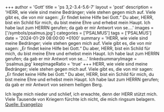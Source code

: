 +++
author = 'Gott'
title = 'ps 3,2-3.4-5.6-7'
layout = 'post'
description = 'HERR, wie viele sind meine Bedränger; viele stehen gegen mich auf. Viele gibt es, die von mir sagen: „Er findet keine Hilfe bei Gott.“ Du aber, HERR, bist ein Schild für mich, du bist meine Ehre und erhebst mein Haupt. Ich habe laut zum HERRN gerufen; da gab er mir Antwort von se....'
images = ['/symbols/psalmus.jpg']
categories = ['PSALMUS']
tags = ['PSALMUS']
date = '2024-01-29 08:00:00 +0100'
summary = 'HERR, wie viele sind meine Bedränger; viele stehen gegen mich auf. Viele gibt es, die von mir sagen: „Er findet keine Hilfe bei Gott.“ Du aber, HERR, bist ein Schild für mich, du bist meine Ehre und erhebst mein Haupt. Ich habe laut zum HERRN gerufen; da gab er mir Antwort von se....'
linkedsummaryImage = 'psalmus.jpg'
keepImageRatio = 'true'
+++
HERR, wie viele sind meine Bedränger; viele stehen gegen mich auf.
Viele gibt es, die von mir sagen: „Er findet keine Hilfe bei Gott.“
Du aber, HERR, bist ein Schild für mich, du bist meine Ehre und erhebst mein Haupt.
Ich habe laut zum HERRN gerufen; da gab er mir Antwort von seinem heiligen Berg.<!--more-->

Ich legte mich nieder und schlief, ich erwachte, denn der HERR stützt mich.
Viele Tausende von Kriegern fürchte ich nicht, die mich ringsum belagern.<br> [Quelle: Evangelizo](https://evangeliumtagfuertag.org/DE/gospel)